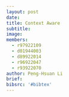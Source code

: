 ```yaml
---
layout: post
date:
title: Context Aware
subtitle:
image:
members:
  - r97922109
  - d01944003
  - d89922014
  - r96922047
  - r93922070
author: Peng-Hsuan Li
brief:
bibsrc: '#bibtex'
---
```

